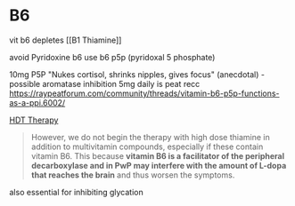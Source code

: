 # B6 
vit b6 depletes [[B1 Thiamine]]

avoid Pyridoxine b6
use b6 p5p (pyridoxal 5 phosphate)

10mg P5P "Nukes cortisol, shrinks nipples, gives focus" (anecdotal) - possible aromatase inhibition
5mg daily is peat recc
https://raypeatforum.com/community/threads/vitamin-b6-p5p-functions-as-a-ppi.6002/

[HDT Therapy](https://highdosethiamine.org/hdt-therapy/)
 >However, we do not begin the therapy with high dose thiamine in addition to multivitamin compounds, especially if these contain vitamin B6. This because **vitamin B6 is a facilitator of the peripheral decarboxylase and in PwP may interfere with the amount of L-dopa that reaches the brain** and thus worsen the symptoms.
 
 also essential for inhibiting glycation